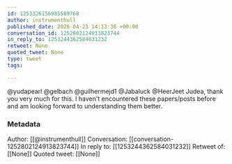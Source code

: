 ```yaml
---
id: 1253326156985589768
author: instrumenthull
published_date: 2020-04-23 14:13:36 +00:00
conversation_id: 1252802124913823744
in_reply_to: 1253244362584031232
retweet: None
quoted_tweet: None
type: tweet
tags:

---
```


@yudapearl @gelbach @guilhermejd1 @Jabaluck @HeerJeet Judea, thank you very much for this. I haven't encountered these papers/posts before and am looking forward to understanding them better.

### Metadata

Author: [[@instrumenthull]]
Conversation: [[conversation-1252802124913823744]]
In reply to: [[1253244362584031232]]
Retweet of: [[None]]
Quoted tweet: [[None]]
